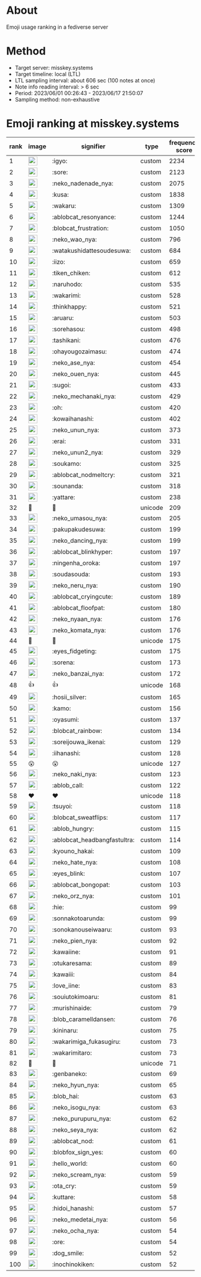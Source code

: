# About
Emoji usage ranking in a fediverse server

# Method
- Target server: misskey.systems
- Target timeline: local (LTL)
- LTL sampling interval: about 606 sec (100 notes at once)
- Note info reading interval: > 6 sec
- Period: 2023/06/01 00:26:43 - 2023/06/17 21:50:07 
- Sampling method: non-exhaustive

# Emoji ranking at misskey.systems

|rank|image|signifier|type|frequency score|
|----|----|----|----|----|
|1|<img height="24" src="https://misskey.systems/emoji/igyo.webp">|:igyo:|custom|2234|
|2|<img height="24" src="https://misskey.systems/emoji/sore.webp">|:sore:|custom|2123|
|3|<img height="24" src="https://misskey.systems/emoji/neko_nadenade_nya.webp">|:neko_nadenade_nya:|custom|2075|
|4|<img height="24" src="https://misskey.systems/emoji/kusa.webp">|:kusa:|custom|1838|
|5|<img height="24" src="https://misskey.systems/emoji/wakaru.webp">|:wakaru:|custom|1309|
|6|<img height="24" src="https://misskey.systems/emoji/ablobcat_resonyance.webp">|:ablobcat_resonyance:|custom|1244|
|7|<img height="24" src="https://misskey.systems/emoji/blobcat_frustration.webp">|:blobcat_frustration:|custom|1050|
|8|<img height="24" src="https://misskey.systems/emoji/neko_wao_nya.webp">|:neko_wao_nya:|custom|796|
|9|<img height="24" src="https://misskey.systems/emoji/watakushidattesoudesuwa.webp">|:watakushidattesoudesuwa:|custom|684|
|10|<img height="24" src="https://misskey.systems/emoji/iizo.webp">|:iizo:|custom|659|
|11|<img height="24" src="https://misskey.systems/emoji/tiken_chiken.webp">|:tiken_chiken:|custom|612|
|12|<img height="24" src="https://misskey.systems/emoji/naruhodo.webp">|:naruhodo:|custom|535|
|13|<img height="24" src="https://misskey.systems/emoji/wakarimi.webp">|:wakarimi:|custom|528|
|14|<img height="24" src="https://misskey.systems/emoji/thinkhappy.webp">|:thinkhappy:|custom|521|
|15|<img height="24" src="https://misskey.systems/emoji/aruaru.webp">|:aruaru:|custom|503|
|16|<img height="24" src="https://misskey.systems/emoji/sorehasou.webp">|:sorehasou:|custom|498|
|17|<img height="24" src="https://misskey.systems/emoji/tashikani.webp">|:tashikani:|custom|476|
|18|<img height="24" src="https://misskey.systems/emoji/ohayougozaimasu.webp">|:ohayougozaimasu:|custom|474|
|19|<img height="24" src="https://misskey.systems/emoji/neko_ase_nya.webp">|:neko_ase_nya:|custom|454|
|20|<img height="24" src="https://misskey.systems/emoji/neko_ouen_nya.webp">|:neko_ouen_nya:|custom|445|
|21|<img height="24" src="https://misskey.systems/emoji/sugoi.webp">|:sugoi:|custom|433|
|22|<img height="24" src="https://misskey.systems/emoji/neko_mechanaki_nya.webp">|:neko_mechanaki_nya:|custom|429|
|23|<img height="24" src="https://misskey.systems/emoji/oh.webp">|:oh:|custom|420|
|24|<img height="24" src="https://misskey.systems/emoji/kowaihanashi.webp">|:kowaihanashi:|custom|402|
|25|<img height="24" src="https://misskey.systems/emoji/neko_unun_nya.webp">|:neko_unun_nya:|custom|373|
|26|<img height="24" src="https://misskey.systems/emoji/erai.webp">|:erai:|custom|331|
|27|<img height="24" src="https://misskey.systems/emoji/neko_unun2_nya.webp">|:neko_unun2_nya:|custom|329|
|28|<img height="24" src="https://misskey.systems/emoji/soukamo.webp">|:soukamo:|custom|325|
|29|<img height="24" src="https://misskey.systems/emoji/ablobcat_nodmeltcry.webp">|:ablobcat_nodmeltcry:|custom|321|
|30|<img height="24" src="https://misskey.systems/emoji/sounanda.webp">|:sounanda:|custom|318|
|31|<img height="24" src="https://misskey.systems/emoji/yattare.webp">|:yattare:|custom|238|
|32|🍗|🍗|unicode|209|
|33|<img height="24" src="https://misskey.systems/emoji/neko_umasou_nya.webp">|:neko_umasou_nya:|custom|205|
|34|<img height="24" src="https://misskey.systems/emoji/pakupakudesuwa.webp">|:pakupakudesuwa:|custom|199|
|35|<img height="24" src="https://misskey.systems/emoji/neko_dancing_nya.webp">|:neko_dancing_nya:|custom|199|
|36|<img height="24" src="https://misskey.systems/emoji/ablobcat_blinkhyper.webp">|:ablobcat_blinkhyper:|custom|197|
|37|<img height="24" src="https://misskey.systems/emoji/ningenha_oroka.webp">|:ningenha_oroka:|custom|197|
|38|<img height="24" src="https://misskey.systems/emoji/soudasouda.webp">|:soudasouda:|custom|193|
|39|<img height="24" src="https://misskey.systems/emoji/neko_neru_nya.webp">|:neko_neru_nya:|custom|190|
|40|<img height="24" src="https://misskey.systems/emoji/ablobcat_cryingcute.webp">|:ablobcat_cryingcute:|custom|189|
|41|<img height="24" src="https://misskey.systems/emoji/ablobcat_floofpat.webp">|:ablobcat_floofpat:|custom|180|
|42|<img height="24" src="https://misskey.systems/emoji/neko_nyaan_nya.webp">|:neko_nyaan_nya:|custom|176|
|43|<img height="24" src="https://misskey.systems/emoji/neko_komata_nya.webp">|:neko_komata_nya:|custom|176|
|44|🎉|🎉|unicode|175|
|45|<img height="24" src="https://misskey.systems/emoji/eyes_fidgeting.webp">|:eyes_fidgeting:|custom|175|
|46|<img height="24" src="https://misskey.systems/emoji/sorena.webp">|:sorena:|custom|173|
|47|<img height="24" src="https://misskey.systems/emoji/neko_banzai_nya.webp">|:neko_banzai_nya:|custom|172|
|48|👍|👍|unicode|168|
|49|<img height="24" src="https://misskey.systems/emoji/hosii_silver.webp">|:hosii_silver:|custom|165|
|50|<img height="24" src="https://misskey.systems/emoji/kamo.webp">|:kamo:|custom|156|
|51|<img height="24" src="https://misskey.systems/emoji/oyasumi.webp">|:oyasumi:|custom|137|
|52|<img height="24" src="https://misskey.systems/emoji/blobcat_rainbow.webp">|:blobcat_rainbow:|custom|134|
|53|<img height="24" src="https://misskey.systems/emoji/soreijouwa_ikenai.webp">|:soreijouwa_ikenai:|custom|129|
|54|<img height="24" src="https://misskey.systems/emoji/iihanashi.webp">|:iihanashi:|custom|128|
|55|😮|😮|unicode|127|
|56|<img height="24" src="https://misskey.systems/emoji/neko_naki_nya.webp">|:neko_naki_nya:|custom|123|
|57|<img height="24" src="https://misskey.systems/emoji/ablob_call.webp">|:ablob_call:|custom|122|
|58|❤|❤|unicode|118|
|59|<img height="24" src="https://misskey.systems/emoji/tsuyoi.webp">|:tsuyoi:|custom|118|
|60|<img height="24" src="https://misskey.systems/emoji/blobcat_sweatflips.webp">|:blobcat_sweatflips:|custom|117|
|61|<img height="24" src="https://misskey.systems/emoji/ablob_hungry.webp">|:ablob_hungry:|custom|115|
|62|<img height="24" src="https://misskey.systems/emoji/ablobcat_headbangfastultra.webp">|:ablobcat_headbangfastultra:|custom|114|
|63|<img height="24" src="https://misskey.systems/emoji/kyouno_hakai.webp">|:kyouno_hakai:|custom|109|
|64|<img height="24" src="https://misskey.systems/emoji/neko_hate_nya.webp">|:neko_hate_nya:|custom|108|
|65|<img height="24" src="https://misskey.systems/emoji/eyes_blink.webp">|:eyes_blink:|custom|107|
|66|<img height="24" src="https://misskey.systems/emoji/ablobcat_bongopat.webp">|:ablobcat_bongopat:|custom|103|
|67|<img height="24" src="https://misskey.systems/emoji/neko_orz_nya.webp">|:neko_orz_nya:|custom|101|
|68|<img height="24" src="https://misskey.systems/emoji/hie.webp">|:hie:|custom|99|
|69|<img height="24" src="https://misskey.systems/emoji/sonnakotoarunda.webp">|:sonnakotoarunda:|custom|99|
|70|<img height="24" src="https://misskey.systems/emoji/sonokanouseiwaaru.webp">|:sonokanouseiwaaru:|custom|93|
|71|<img height="24" src="https://misskey.systems/emoji/neko_pien_nya.webp">|:neko_pien_nya:|custom|92|
|72|<img height="24" src="https://misskey.systems/emoji/kawaiine.webp">|:kawaiine:|custom|91|
|73|<img height="24" src="https://misskey.systems/emoji/otukaresama.webp">|:otukaresama:|custom|89|
|74|<img height="24" src="https://misskey.systems/emoji/kawaiii.webp">|:kawaiii:|custom|84|
|75|<img height="24" src="https://misskey.systems/emoji/love_iine.webp">|:love_iine:|custom|83|
|76|<img height="24" src="https://misskey.systems/emoji/souiutokimoaru.webp">|:souiutokimoaru:|custom|81|
|77|<img height="24" src="https://misskey.systems/emoji/murishinaide.webp">|:murishinaide:|custom|79|
|78|<img height="24" src="https://misskey.systems/emoji/blob_caramelldansen.webp">|:blob_caramelldansen:|custom|76|
|79|<img height="24" src="https://misskey.systems/emoji/kininaru.webp">|:kininaru:|custom|75|
|80|<img height="24" src="https://misskey.systems/emoji/wakarimiga_fukasugiru.webp">|:wakarimiga_fukasugiru:|custom|73|
|81|<img height="24" src="https://misskey.systems/emoji/wakarimitaro.webp">|:wakarimitaro:|custom|73|
|82|🤔|🤔|unicode|71|
|83|<img height="24" src="https://misskey.systems/emoji/genbaneko.webp">|:genbaneko:|custom|69|
|84|<img height="24" src="https://misskey.systems/emoji/neko_hyun_nya.webp">|:neko_hyun_nya:|custom|65|
|85|<img height="24" src="https://misskey.systems/emoji/blob_hai.webp">|:blob_hai:|custom|63|
|86|<img height="24" src="https://misskey.systems/emoji/neko_isogu_nya.webp">|:neko_isogu_nya:|custom|63|
|87|<img height="24" src="https://misskey.systems/emoji/neko_purupuru_nya.webp">|:neko_purupuru_nya:|custom|62|
|88|<img height="24" src="https://misskey.systems/emoji/neko_seya_nya.webp">|:neko_seya_nya:|custom|62|
|89|<img height="24" src="https://misskey.systems/emoji/ablobcat_nod.webp">|:ablobcat_nod:|custom|61|
|90|<img height="24" src="https://misskey.systems/emoji/blobfox_sign_yes.webp">|:blobfox_sign_yes:|custom|60|
|91|<img height="24" src="https://misskey.systems/emoji/hello_world.webp">|:hello_world:|custom|60|
|92|<img height="24" src="https://misskey.systems/emoji/neko_scream_nya.webp">|:neko_scream_nya:|custom|59|
|93|<img height="24" src="https://misskey.systems/emoji/ota_cry.webp">|:ota_cry:|custom|59|
|94|<img height="24" src="https://misskey.systems/emoji/kuttare.webp">|:kuttare:|custom|58|
|95|<img height="24" src="https://misskey.systems/emoji/hidoi_hanashi.webp">|:hidoi_hanashi:|custom|57|
|96|<img height="24" src="https://misskey.systems/emoji/neko_medetai_nya.webp">|:neko_medetai_nya:|custom|56|
|97|<img height="24" src="https://misskey.systems/emoji/neko_ocha_nya.webp">|:neko_ocha_nya:|custom|54|
|98|<img height="24" src="https://misskey.systems/emoji/ore.webp">|:ore:|custom|54|
|99|<img height="24" src="https://misskey.systems/emoji/dog_smile.webp">|:dog_smile:|custom|52|
|100|<img height="24" src="https://misskey.systems/emoji/inochinokiken.webp">|:inochinokiken:|custom|52|
